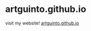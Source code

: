 # artguinto.github.io

visit my website! <a href="https://aguin005.github.io/artguinto.github.io/">artguinto.github.io</a>
